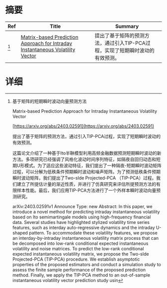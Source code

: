 # 摘要

| Ref | Title | Summary |
| --- | --- | --- |
| [^1] | [Matrix-based Prediction Approach for Intraday Instantaneous Volatility Vector](https://arxiv.org/abs/2403.02591) | 提出了基于矩阵的预测方法，通过引入TIP-PCA过程，实现了短期瞬时波动的有效预测。 |

# 详细

[^1]: 基于矩阵的短期瞬时波动向量预测方法

    Matrix-based Prediction Approach for Intraday Instantaneous Volatility Vector

    [https://arxiv.org/abs/2403.02591](https://arxiv.org/abs/2403.02591)

    提出了基于矩阵的预测方法，通过引入TIP-PCA过程，实现了短期瞬时波动的有效预测。

    

    这篇论文介绍了一种基于Ito半鞅模型利用高频金融数据预测短期瞬时波动的新方法。多项研究已经强调了风格化波动时间序列特征，如隔夜自回归动态和短期U形模式。为了适应这些波动特征，我们提出了一种隔夜-短期瞬时波动矩阵过程，可以分解为低秩条件预期瞬时波动和噪声矩阵。为了预测低秩条件预期瞬时波动矩阵，我们提出了Two-sIde Projected-PCA （TIP-PCA）过程。我们建立了所提估计量的渐近性质，并进行了仿真研究来评估所提预测方法的有限样本性能。最后，我们应用TIP-PCA方法进行了一个外样本瞬时波动向量预测研究。

    arXiv:2403.02591v1 Announce Type: new  Abstract: In this paper, we introduce a novel method for predicting intraday instantaneous volatility based on Ito semimartingale models using high-frequency financial data. Several studies have highlighted stylized volatility time series features, such as interday auto-regressive dynamics and the intraday U-shaped pattern. To accommodate these volatility features, we propose an interday-by-intraday instantaneous volatility matrix process that can be decomposed into low-rank conditional expected instantaneous volatility and noise matrices. To predict the low-rank conditional expected instantaneous volatility matrix, we propose the Two-sIde Projected-PCA (TIP-PCA) procedure. We establish asymptotic properties of the proposed estimators and conduct a simulation study to assess the finite sample performance of the proposed prediction method. Finally, we apply the TIP-PCA method to an out-of-sample instantaneous volatility vector prediction study usin
    

